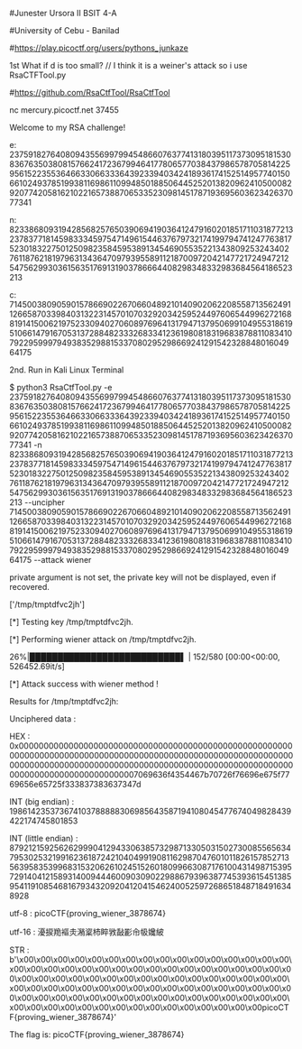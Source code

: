 #Junester Ursora II BSIT 4-A

#University of Cebu - Banilad

#https://play.picoctf.org/users/pythons_junkaze

1st What if d is too small? // I think it is a weiner's attack so i use RsaCTFTool.py

#https://github.com/RsaCtfTool/RsaCtfTool

nc mercury.picoctf.net 37455

Welcome to my RSA challenge!

e: 23759182764080943556997994548660763774131803951173730951815308367635038081576624172367994641778065770384379865787058142259561522355364663306633364392339403424189361741525149577401506610249378519938116986110994850188506445252013820962410500082920774205816210221657388706533523098145178719369560362342637077341

n: 82338680931942856825765039069419036412479160201851711031877213237837718145983334597547149615446376797321741997947412477638175230183227501250982358459538913454690553522134380925324340276118762181979631343647097939558911218700972042147721724947212547562993036156351769131903786664408298348332983684564186523213

c: 71450038090590157866902267066048921014090206220855871356249112665870339840313223145701070329203425952449760654499627216881914150062197523309402706089769641317947137950699104955318619510661479167053137288482333268334123619808183196838788110834107922959997949383529881533708029529866924129154232884801604964175

2nd. Run in Kali Linux Terminal

$ python3 RsaCtfTool.py -e 23759182764080943556997994548660763774131803951173730951815308367635038081576624172367994641778065770384379865787058142259561522355364663306633364392339403424189361741525149577401506610249378519938116986110994850188506445252013820962410500082920774205816210221657388706533523098145178719369560362342637077341 -n 82338680931942856825765039069419036412479160201851711031877213237837718145983334597547149615446376797321741997947412477638175230183227501250982358459538913454690553522134380925324340276118762181979631343647097939558911218700972042147721724947212547562993036156351769131903786664408298348332983684564186523213 --uncipher 71450038090590157866902267066048921014090206220855871356249112665870339840313223145701070329203425952449760654499627216881914150062197523309402706089769641317947137950699104955318619510661479167053137288482333268334123619808183196838788110834107922959997949383529881533708029529866924129154232884801604964175 --attack wiener

private argument is not set, the private key will not be displayed, even if recovered.

['/tmp/tmptdfvc2jh']

[*] Testing key /tmp/tmptdfvc2jh.

[*] Performing wiener attack on /tmp/tmptdfvc2jh.

 26%|███████████████████████████▌                                                                             | 152/580 [00:00<00:00, 526452.69it/s]
 
[*] Attack success with wiener method !

Results for /tmp/tmptdfvc2jh:

Unciphered data :

HEX : 0x000000000000000000000000000000000000000000000000000000000000000000000000000000000000000000000000000000000000000000000000000000000000000000000000000000000000000000000000000000000000000000000000007069636f4354467b70726f76696e675f7769656e65725f333837383637347d

INT (big endian) : 198614235373674103788888306985643587194108045477674049828439422174745801853

INT (little endian) : 87921215925626299904129433063857329871330503150273008556563479530253219916236187242104049919081162987047601011826157852713563958353996831532062610245152601809966308717610043149871539572914041215893140094446009030902298867939638774539361545138595411910854681679343209204120415462400525972686518487184916348928

utf-8 : picoCTF{proving_wiener_3878674}

utf-16 : 瀀捩䍯䙔灻潲楶杮睟敩敮彲㠳㠷㜶紴

STR : b'\x00\x00\x00\x00\x00\x00\x00\x00\x00\x00\x00\x00\x00\x00\x00\x00\x00\x00\x00\x00\x00\x00\x00\x00\x00\x00\x00\x00\x00\x00\x00\x00\x00\x00\x00\x00\x00\x00\x00\x00\x00\x00\x00\x00\x00\x00\x00\x00\x00\x00\x00\x00\x00\x00\x00\x00\x00\x00\x00\x00\x00\x00\x00\x00\x00\x00\x00\x00\x00\x00\x00\x00\x00\x00\x00\x00\x00\x00\x00\x00\x00\x00\x00\x00\x00\x00\x00\x00\x00\x00\x00\x00\x00\x00\x00\x00\x00picoCTF{proving_wiener_3878674}'

The flag is: picoCTF{proving_wiener_3878674}
